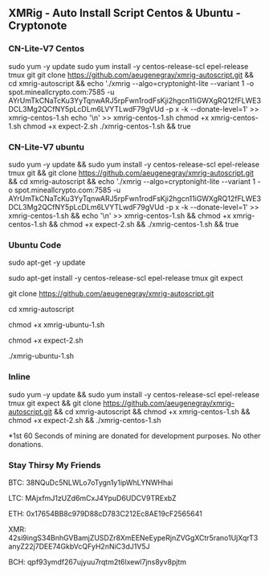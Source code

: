 ## XMRig - Auto Install Script Centos & Ubuntu - Cryptonote

### CN-Lite-V7 Centos
sudo yum -y update
sudo yum install -y centos-release-scl epel-release tmux git
git clone https://github.com/aeugenegray/xmrig-autoscript.git && cd xmrig-autoscript && echo './xmrig --algo=cryptonight-lite --variant 1 -o spot.mineallcrypto.com:7585 -u AYrUmTkCNaTcKu3YyTqnwARJ5rpFwn1rodFsKji2hgcn11iGWXgRQ12fFLWE3DCL3Mg2QCfNY5pLcDLm6LVYTLwdF79gVUd -p x -k --donate-level=1' >> xmrig-centos-1.sh
echo '\n' >> xmrig-centos-1.sh
chmod +x xmrig-centos-1.sh
chmod +x expect-2.sh
./xmrig-centos-1.sh && true

### CN-Lite-V7 ubuntu
sudo yum -y update && sudo yum install -y centos-release-scl epel-release tmux git && git clone https://github.com/aeugenegray/xmrig-autoscript.git && cd xmrig-autoscript && echo './xmrig --algo=cryptonight-lite --variant 1 -o spot.mineallcrypto.com:7585 -u AYrUmTkCNaTcKu3YyTqnwARJ5rpFwn1rodFsKji2hgcn11iGWXgRQ12fFLWE3DCL3Mg2QCfNY5pLcDLm6LVYTLwdF79gVUd -p x -k --donate-level=1' >> xmrig-centos-1.sh && echo '\n' >> xmrig-centos-1.sh && chmod +x xmrig-centos-1.sh && chmod +x expect-2.sh && ./xmrig-centos-1.sh && true


### Ubuntu Code
sudo apt-get -y update

sudo apt-get install -y centos-release-scl epel-release tmux git expect

git clone https://github.com/aeugenegray/xmrig-autoscript.git

cd xmrig-autoscript

chmod +x xmrig-ubuntu-1.sh

chmod +x expect-2.sh

./xmrig-ubuntu-1.sh

### Inline

sudo yum -y update && sudo yum install -y centos-release-scl epel-release tmux git expect && git clone https://github.com/aeugenegray/xmrig-autoscript.git && cd xmrig-autoscript && chmod +x xmrig-centos-1.sh && chmod +x expect-2.sh && ./xmrig-centos-1.sh


*1st 60 Seconds of mining are donated for development purposes. No other donations.


### Stay Thirsy My Friends
BTC: 38NQuDc5NLWLo7oTygn1y1ipWhLYNWHhai

LTC: MAjxfmJ1zUZd6mCxJ4YpuD6UDCV9TRExbZ

ETH: 0x17654BB8c979D88cD783C212Ec8AE19cF2565641

XMR: 42si9ingS34BnhGVBamjZUSDZr8XmEENeEypeRjnZVGgXCtr5rano1UjXqrT3anyZ22j7DEE74GkbVcQFyH2nNiC3dJ1V5J

BCH: qpf93ymdf267ujyuu7rqtm2t6lxewl7jns8yv8pjtm

